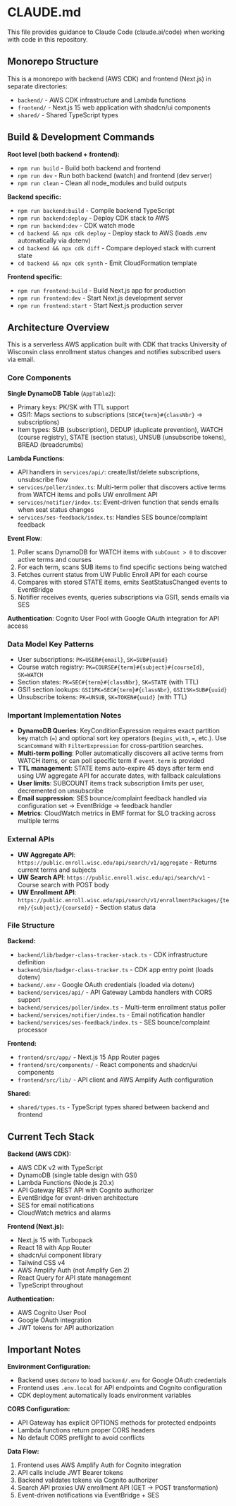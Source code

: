 # CLAUDE.md

This file provides guidance to Claude Code (claude.ai/code) when working with code in this repository.

## Monorepo Structure

This is a monorepo with backend (AWS CDK) and frontend (Next.js) in separate directories:
- `backend/` - AWS CDK infrastructure and Lambda functions
- `frontend/` - Next.js 15 web application with shadcn/ui components
- `shared/` - Shared TypeScript types

## Build & Development Commands

**Root level (both backend + frontend):**
- `npm run build` - Build both backend and frontend
- `npm run dev` - Run both backend (watch) and frontend (dev server)
- `npm run clean` - Clean all node_modules and build outputs

**Backend specific:**
- `npm run backend:build` - Compile backend TypeScript  
- `npm run backend:deploy` - Deploy CDK stack to AWS
- `npm run backend:dev` - CDK watch mode
- `cd backend && npx cdk deploy` - Deploy stack to AWS (loads .env automatically via dotenv)
- `cd backend && npx cdk diff` - Compare deployed stack with current state
- `cd backend && npx cdk synth` - Emit CloudFormation template

**Frontend specific:**
- `npm run frontend:build` - Build Next.js app for production
- `npm run frontend:dev` - Start Next.js development server
- `npm run frontend:start` - Start Next.js production server

## Architecture Overview

This is a serverless AWS application built with CDK that tracks University of Wisconsin class enrollment status changes and notifies subscribed users via email.

### Core Components

**Single DynamoDB Table** (`AppTable2`):
- Primary keys: PK/SK with TTL support
- GSI1: Maps sections to subscriptions (`SEC#{term}#{classNbr}` → subscriptions)
- Item types: SUB (subscription), DEDUP (duplicate prevention), WATCH (course registry), STATE (section status), UNSUB (unsubscribe tokens), BREAD (breadcrumbs)

**Lambda Functions**:
- API handlers in `services/api/`: create/list/delete subscriptions, unsubscribe flow
- `services/poller/index.ts`: Multi-term poller that discovers active terms from WATCH items and polls UW enrollment API
- `services/notifier/index.ts`: Event-driven function that sends emails when seat status changes  
- `services/ses-feedback/index.ts`: Handles SES bounce/complaint feedback

**Event Flow**:
1. Poller scans DynamoDB for WATCH items with `subCount > 0` to discover active terms and courses
2. For each term, scans SUB items to find specific sections being watched
3. Fetches current status from UW Public Enroll API for each course
4. Compares with stored STATE items, emits SeatStatusChanged events to EventBridge
5. Notifier receives events, queries subscriptions via GSI1, sends emails via SES

**Authentication**: Cognito User Pool with Google OAuth integration for API access

### Data Model Key Patterns

- User subscriptions: `PK=USER#{email}`, `SK=SUB#{uuid}`
- Course watch registry: `PK=COURSE#{term}#{subject}#{courseId}`, `SK=WATCH`
- Section states: `PK=SEC#{term}#{classNbr}`, `SK=STATE` (with TTL)
- GSI1 section lookups: `GSI1PK=SEC#{term}#{classNbr}`, `GSI1SK=SUB#{uuid}`
- Unsubscribe tokens: `PK=UNSUB`, `SK=TOKEN#{uuid}` (with TTL)

### Important Implementation Notes

- **DynamoDB Queries**: KeyConditionExpression requires exact partition key match (`=`) and optional sort key operators (`begins_with`, `=`, etc.). Use `ScanCommand` with `FilterExpression` for cross-partition searches.
- **Multi-term polling**: Poller automatically discovers all active terms from WATCH items, or can poll specific term if `event.term` is provided
- **TTL management**: STATE items auto-expire 45 days after term end using UW aggregate API for accurate dates, with fallback calculations
- **User limits**: SUBCOUNT items track subscription limits per user, decremented on unsubscribe
- **Email suppression**: SES bounce/complaint feedback handled via configuration set → EventBridge → feedback handler
- **Metrics**: CloudWatch metrics in EMF format for SLO tracking across multiple terms

### External APIs

- **UW Aggregate API**: `https://public.enroll.wisc.edu/api/search/v1/aggregate` - Returns current terms and subjects
- **UW Search API**: `https://public.enroll.wisc.edu/api/search/v1` - Course search with POST body
- **UW Enrollment API**: `https://public.enroll.wisc.edu/api/search/v1/enrollmentPackages/{term}/{subject}/{courseId}` - Section status data

### File Structure

**Backend:**
- `backend/lib/badger-class-tracker-stack.ts` - CDK infrastructure definition
- `backend/bin/badger-class-tracker.ts` - CDK app entry point (loads dotenv)
- `backend/.env` - Google OAuth credentials (loaded via dotenv)
- `backend/services/api/` - API Gateway Lambda handlers with CORS support
- `backend/services/poller/index.ts` - Multi-term enrollment status poller
- `backend/services/notifier/index.ts` - Email notification handler
- `backend/services/ses-feedback/index.ts` - SES bounce/complaint processor

**Frontend:**
- `frontend/src/app/` - Next.js 15 App Router pages
- `frontend/src/components/` - React components and shadcn/ui components
- `frontend/src/lib/` - API client and AWS Amplify Auth configuration

**Shared:**
- `shared/types.ts` - TypeScript types shared between backend and frontend

## Current Tech Stack

**Backend (AWS CDK):**
- AWS CDK v2 with TypeScript
- DynamoDB (single table design with GSI)
- Lambda Functions (Node.js 20.x)
- API Gateway REST API with Cognito authorizer
- EventBridge for event-driven architecture
- SES for email notifications
- CloudWatch metrics and alarms

**Frontend (Next.js):**
- Next.js 15 with Turbopack
- React 18 with App Router
- shadcn/ui component library
- Tailwind CSS v4
- AWS Amplify Auth (not Amplify Gen 2)
- React Query for API state management
- TypeScript throughout

**Authentication:**
- AWS Cognito User Pool
- Google OAuth integration
- JWT tokens for API authorization

## Important Notes

**Environment Configuration:**
- Backend uses `dotenv` to load `backend/.env` for Google OAuth credentials
- Frontend uses `.env.local` for API endpoints and Cognito configuration
- CDK deployment automatically loads environment variables

**CORS Configuration:**
- API Gateway has explicit OPTIONS methods for protected endpoints
- Lambda functions return proper CORS headers
- No default CORS preflight to avoid conflicts

**Data Flow:**
1. Frontend uses AWS Amplify Auth for Cognito integration
2. API calls include JWT Bearer tokens
3. Backend validates tokens via Cognito authorizer
4. Search API proxies UW enrollment API (GET → POST transformation)
5. Event-driven notifications via EventBridge + SES